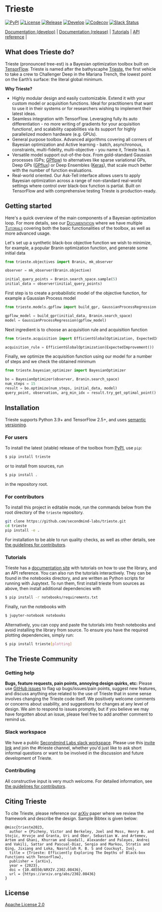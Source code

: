 # Trieste

[![PyPI](https://img.shields.io/pypi/v/trieste.svg)](https://pypi.org/project/trieste)
[![License](https://img.shields.io/badge/license-Apache-green.svg)](LICENSE)
[![Release](https://img.shields.io/github/actions/workflow/status/secondmind-labs/trieste/release-checks.yaml?logo=github&label=release%20checks)](https://github.com/secondmind-labs/trieste/actions/workflows/release-checks.yaml)
[![Develop](https://img.shields.io/github/actions/workflow/status/secondmind-labs/trieste/develop-checks.yaml?logo=github&label=develop%20checks)](https://github.com/secondmind-labs/trieste/actions/workflows/develop-checks.yaml)
[![Codecov](https://img.shields.io/codecov/c/github/secondmind-labs/trieste/coverage.svg?branch=develop)](https://app.codecov.io/github/secondmind-labs/trieste/tree/develop)
[![Slack Status](https://img.shields.io/badge/slack-trieste-green.svg?logo=Slack)](https://join.slack.com/t/secondmind-labs/shared_invite/zt-ph07nuie-gMlkle__tjvXBay4FNSLkw)


[Documentation (develop)](https://secondmind-labs.github.io/trieste/develop/index.html) |
[Documentation (release)](https://secondmind-labs.github.io/trieste) |
[Tutorials](https://secondmind-labs.github.io/trieste/tutorials.html) |
[API reference](https://secondmind-labs.github.io/trieste/autoapi.html) |


## What does Trieste do?

Trieste (pronounced tree-est) is a Bayesian optimization toolbox built on [TensorFlow](https://www.tensorflow.org/). Trieste is named after the bathyscaphe [Trieste](https://en.wikipedia.org/wiki/Trieste_%28bathyscaphe%29), the first vehicle to take a crew to Challenger Deep in the Mariana Trench, the lowest point on the Earth’s surface: the literal global minimum.

**Why Trieste?**  
- Highly modular design and easily customizable. Extend it with your custom model or acquisition functions. Ideal for practitioners that want to use it in their systems or for researchers wishing to implement their latest ideas.
- Seamless integration with TensorFlow. Leveraging fully its auto differentiation - no more writing of gradients for your acquisition functions!, and scalability capabilities via its support for highly parallelized modern hardware (e.g. GPUs).
- General purpose toolbox. Advanced algorithms covering all corners of Bayesian optimization and Active learning - batch, asynchronous, constraints, multi-fidelity, multi-objective - you name it, Trieste has it. 
- Versatile model support out-of-the-box. From gold-standard Gaussian processes (GPs; [GPflow](https://github.com/GPflow/GPflow)) to alternatives like sparse variational GPs, Deep GPs ([GPflux](https://github.com/secondmind-labs/GPflux)) or Deep Ensembles ([Keras](https://keras.io/)), that scale much better with the number of function evaluations.
- Real-world oriented. Our Ask-Tell interface allows users to apply Bayesian optimization across a range of non-standard real-world settings where control over black-box function is partial. Built on TensorFlow and with comprehensive testing Trieste is production-ready.


## Getting started

Here's a quick overview of the main components of a Bayesian optimization loop. For more details, see our <span style="font-variant:small-caps;">[Documentation](https://secondmind-labs.github.io/trieste)</span> where we have multiple <span style="font-variant:small-caps;">[Tutorials](https://secondmind-labs.github.io/trieste/tutorials.html)</span> covering both the basic functionalities of the toolbox, as well as more advanced usage.

Let's set up a synthetic black-box objective function we wish to minimize, for example, a popular Branin optimization function, and generate some initial data
```python
from trieste.objectives import Branin, mk_observer

observer = mk_observer(Branin.objective)

initial_query_points = Branin.search_space.sample(5)
initial_data = observer(initial_query_points)
```

First step is to create a probabilistic model of the objective function, for example a Gaussian Process model
```python
from trieste.models.gpflow import build_gpr, GaussianProcessRegression

gpflow_model = build_gpr(initial_data, Branin.search_space)
model = GaussianProcessRegression(gpflow_model)
```

Next ingredient is to choose an acquisition rule and acquisition function
```python
from trieste.acquisition import EfficientGlobalOptimization, ExpectedImprovement

acquisition_rule = EfficientGlobalOptimization(ExpectedImprovement())
```

Finally, we optimize the acquisition function using our model for a number of steps and we check the obtained minimum
```python
from trieste.bayesian_optimizer import BayesianOptimizer

bo = BayesianOptimizer(observer, Branin.search_space)
num_steps = 15
result = bo.optimize(num_steps, initial_data, model)
query_point, observation, arg_min_idx = result.try_get_optimal_point()
```


## Installation

Trieste supports Python 3.9+ and TensorFlow 2.5+, and uses [semantic versioning](https://semver.org/).


### For users

To install the latest (stable) release of the toolbox from [PyPI](https://pypi.org/), use `pip`:
```bash
$ pip install trieste
```
or to install from sources, run
```bash
$ pip install .
```
in the repository root.


### For contributors

To install this project in editable mode, run the commands below from the root directory of the `trieste` repository.
```bash
git clone https://github.com/secondmind-labs/trieste.git
cd trieste
pip install -e .
```
For installation to be able to run quality checks, as well as other details, see [the guidelines for contributors](CONTRIBUTING.md).


### Tutorials

Trieste has a [documentation site](https://secondmind-labs.github.io/trieste) with tutorials on how to use the library, and an API reference. You can also run the tutorials interactively. They can be found in the notebooks directory, and are written as Python scripts for running with Jupytext. To run them, first install trieste from sources as above, then install additional dependencies with
```bash
$ pip install -r notebooks/requirements.txt
```
Finally, run the notebooks with
```bash
$ jupyter-notebook notebooks
```

Alternatively, you can copy and paste the tutorials into fresh notebooks and avoid installing the library from source. To ensure you have the required plotting dependencies, simply run:
```bash
$ pip install trieste[plotting]
```

## The Trieste Community

### Getting help

**Bugs, feature requests, pain points, annoying design quirks, etc:**
Please use [GitHub issues](https://github.com/secondmind-labs/trieste/issues/) to flag up bugs/issues/pain points, suggest new features, and discuss anything else related to the use of Trieste that in some sense involves changing the Trieste code itself. We positively welcome comments or concerns about usability, and suggestions for changes at any level of design. We aim to respond to issues promptly, but if you believe we may have forgotten about an issue, please feel free to add another comment to remind us.


### Slack workspace

We have a public [Secondmind Labs slack workspace](https://secondmind-labs.slack.com/). Please use this [invite link](https://join.slack.com/t/secondmind-labs/shared_invite/zt-ph07nuie-gMlkle__tjvXBay4FNSLkw) and join the #trieste channel, whether you'd just like to ask short informal questions or want to be involved in the discussion and future development of Trieste.


### Contributing

All constructive input is very much welcome. For detailed information, see [the guidelines for contributors](CONTRIBUTING.md).


## Citing Trieste

To cite Trieste, please reference our [arXiv](https://arxiv.org/abs/2302.08436) paper where we review the framework and describe the design. Sample Bibtex is given below:

```
@misc{trieste2023,
  author = {Picheny, Victor and Berkeley, Joel and Moss, Henry B. and Stojic, Hrvoje and Granta, Uri and Ober, Sebastian W. and Artemev, Artem and Ghani, Khurram and Goodall, Alexander and Paleyes, Andrei and Vakili, Sattar and Pascual-Diaz, Sergio and Markou, Stratis and Qing, Jixiang and Loka, Nasrulloh R. B. S and Couckuyt, Ivo},
  title = {Trieste: Efficiently Exploring The Depths of Black-box Functions with TensorFlow},
  publisher = {arXiv},
  year = {2023},
  doi = {10.48550/ARXIV.2302.08436},
  url = {https://arxiv.org/abs/2302.08436}
}
```

## License

[Apache License 2.0](LICENSE)
